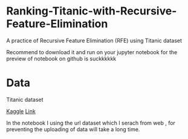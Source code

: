 # Ranking-Titanic-with-Recursive-Feature-Elimination
A practice of Recursive Feature Elimination (RFE) using Titanic dataset

Recommend to download it and run on your jupyter notebook for the preview of notebook on github is suckkkkkk

# Data
Titanic dataset 

[Kaggle](https://www.kaggle.com/c/titanic)
[Link](https://raw.githubusercontent.com/datasciencedojo/datasets/master/titanic.csv)

In the notebook I using the url dataset which I serach from web , for preventing the uploading of data will take a long time.
